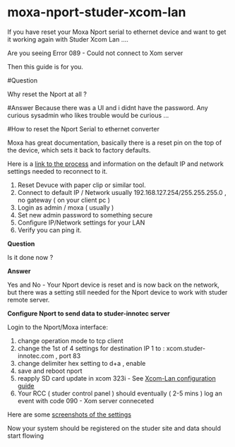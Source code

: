 # moxa-nport-studer-xcom-lan

If you have reset your Moxa Nport serial to ethernet device and want to get it working again with Studer Xcom Lan .... 


Are you seeing Error 089 - Could not connect to Xom server

Then this guide is for you.

#Question

Why reset the Nport at all ?

#Answer
Because there was a UI and i didnt have the password. Any curious sysadmin who likes trouble would be curious ...

#How to reset the Nport Serial to ethernet converter

Moxa has great documentation, basically there is a reset pin on the top of the device, which sets it back to factory defaults.

Here is a [link to the process](https://manualmachine.com/moxatechnologies/nport5110/685385-user-manual/) and information on the default IP and network settings needed to reconnect to it.

1) Reset Devuce with paper clip or similar tool.
2) Connect to default IP / Network usually 192.168.127.254/255.255.255.0 , no gateway ( on your client pc ) 
3) Login as admin / moxa ( usually ) 
4) Set new admin password to something secure
5) Configure IP/Network settings for your LAN
6) Verify you can ping it.

**Question**

Is it done now ? 

**Answer**

Yes and No - Your Nport device is reset and is now back on the network, but there was a setting still needed for the Nport device to work with studer remote server.

**Configure Nport to send data to studer-innotec server**

Login to the Nport/Moxa interface:  

1) change operation mode to tcp client
2) change the 1st of 4 settings for destination IP 1 to : xcom.studer-innotec.com , port 83
3) change delimiter hex setting to d+a , enable
4) save and reboot nport
5) reapply SD card update in xcom 323i - See [Xcom-Lan configuration guide](https://www.studer-innotec.com/media/document/0/manuel-xcom-gsm-lan_v2.1_en.pdf)
6) Your RCC ( studer control panel ) should eventually ( 2-5 mins ) log an event with code 090 - Xom server conneceted

Here are some [screenshots of the settings](https://photos.app.goo.gl/RoWDTT1Ueq8ReUys8)

Now your system should be registered on the studer site and data should start flowing

